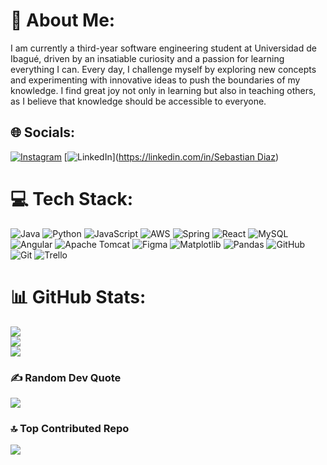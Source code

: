 # 💫 About Me:
I am currently a third-year software engineering student at Universidad de Ibagué, driven by an insatiable curiosity and a passion for learning everything I can. Every day, I challenge myself by exploring new concepts and experimenting with innovative ideas to push the boundaries of my knowledge. I find great joy not only in learning but also in teaching others, as I believe that knowledge should be accessible to everyone.


## 🌐 Socials:
[![Instagram](https://img.shields.io/badge/Instagram-%23E4405F.svg?logo=Instagram&logoColor=white)](https://instagram.com/sebs.btw) [![LinkedIn](https://img.shields.io/badge/LinkedIn-%230077B5.svg?logo=linkedin&logoColor=white)]([https://linkedin.com/in/Sebastian Diaz](https://www.linkedin.com/in/sebastian-diaz-a59b25271?lipi=urn%3Ali%3Apage%3Ad_flagship3_profile_view_base_contact_details%3BWyyeC2KLRwOBLR%2Fa%2B%2FKAjA%3D%3D)) 

# 💻 Tech Stack:
![Java](https://img.shields.io/badge/java-%23ED8B00.svg?style=flat&logo=openjdk&logoColor=white) ![Python](https://img.shields.io/badge/python-3670A0?style=flat&logo=python&logoColor=ffdd54) ![JavaScript](https://img.shields.io/badge/javascript-%23323330.svg?style=flat&logo=javascript&logoColor=%23F7DF1E) ![AWS](https://img.shields.io/badge/AWS-%23FF9900.svg?style=flat&logo=amazon-aws&logoColor=white) ![Spring](https://img.shields.io/badge/spring-%236DB33F.svg?style=flat&logo=spring&logoColor=white) ![React](https://img.shields.io/badge/react-%2320232a.svg?style=flat&logo=react&logoColor=%2361DAFB) ![MySQL](https://img.shields.io/badge/mysql-4479A1.svg?style=flat&logo=mysql&logoColor=white) ![Angular](https://img.shields.io/badge/angular-%23DD0031.svg?style=flat&logo=angular&logoColor=white) ![Apache Tomcat](https://img.shields.io/badge/apache%20tomcat-%23F8DC75.svg?style=flat&logo=apache-tomcat&logoColor=black) ![Figma](https://img.shields.io/badge/figma-%23F24E1E.svg?style=flat&logo=figma&logoColor=white) ![Matplotlib](https://img.shields.io/badge/Matplotlib-%23ffffff.svg?style=flat&logo=Matplotlib&logoColor=black) ![Pandas](https://img.shields.io/badge/pandas-%23150458.svg?style=flat&logo=pandas&logoColor=white) ![GitHub](https://img.shields.io/badge/github-%23121011.svg?style=flat&logo=github&logoColor=white) ![Git](https://img.shields.io/badge/git-%23F05033.svg?style=flat&logo=git&logoColor=white) ![Trello](https://img.shields.io/badge/Trello-%23026AA7.svg?style=flat&logo=Trello&logoColor=white)
# 📊 GitHub Stats:
![](https://github-readme-stats.vercel.app/api?username=DSebs&theme=dark&hide_border=false&include_all_commits=false&count_private=true)<br/>
![](https://github-readme-streak-stats.herokuapp.com/?user=DSebs&theme=dark&hide_border=false)<br/>
![](https://github-readme-stats.vercel.app/api/top-langs/?username=DSebs&theme=dark&hide_border=false&include_all_commits=false&count_private=true&layout=compact)

### ✍️ Random Dev Quote
![](https://quotes-github-readme.vercel.app/api?type=horizontal&theme=radical)

### 🔝 Top Contributed Repo
![](https://github-contributor-stats.vercel.app/api?username=DSebs&limit=5&theme=dark&combine_all_yearly_contributions=true)

<!-- Proudly created with GPRM ( https://gprm.itsvg.in ) -->
